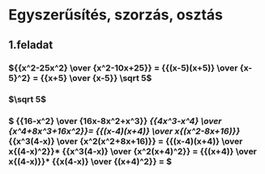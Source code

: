 # Egyszerűsítés, szorzás, osztás

## 1.feladat
### ${{x^2-25x^2} \over {x^2-10x+25}} = {{(x-5)(x+5)} \over {x-5}^2} = {{x+5} \over {x-5}} \sqrt 5$
### $\sqrt 5$
### $ {{16-x^2} \over {16x-8x^2+x^3}} *{{4x^3-x^4} \over {x^4+8x^3+16x^2}}= {{(x-4)(x+4)} \over x{(x^2-8x+16)}}* {{x^3(4-x)} \over {x^2(x^2+8x+16)}} =  {{(x-4)(x+4)} \over x{(4-x)^2}}* {{x^3(4-x)} \over {x^2(x+4)^2}} = {{(x+4)} \over x{(4-x)}}* {{x(4-x)} \over {(x+4)^2}} = $


